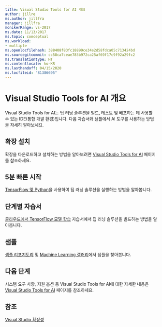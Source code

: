 ```yaml
---
title: Visual Studio Tools for AI 개요
author: jillre
ms.author: jillfra
manager: jillfra
monikerRange: vs-2017
ms.date: 11/13/2017
ms.topic: conceptual
ms.workload:
- multiple
ms.openlocfilehash: 388408f83fc18899ce34e2d58fdca05c713424bd
ms.sourcegitcommit: cc58ca7ceae783b972ca25af69f17c9f92a29fc2
ms.translationtype: HT
ms.contentlocale: ko-KR
ms.lasthandoff: 04/15/2020
ms.locfileid: "81386695"
---
```

# <a name="overview-of-visual-studio-tools-for-ai"></a>Visual Studio Tools for AI 개요

Visual Studio Tools for AI는 딥 러닝 솔루션을 빌드, 테스트 및 배포하는 데 사용할 수 있는 IDE(통합 개발 환경)입니다. 다음 자습서와 샘플에서 AI 도구를 사용하는 방법을 자세히 알아보세요.

## <a name="install-the-extension"></a>확장 설치

확장을 다운로드하고 설치하는 방법을 알아보려면 [Visual Studio Tools for AI](installation.md) 페이지를 참조하세요.

## <a name="5-minute-quickstart"></a>5분 빠른 시작 

[TensorFlow 및 Python](tensorflow-local.md)을 사용하여 딥 러닝 솔루션을 실행하는 방법을 알아봅니다.

## <a name="step-by-step-tutorial"></a>단계별 자습서

[클라우드에서 TensorFlow 모델 학습](tensorflow-vm.md) 자습서에서 딥 러닝 솔루션을 빌드하는 방법을 알아봅니다.

## <a name="samples"></a>샘플

[샘플 리포지토리](https://github.com/Microsoft/samples-for-ai) 및 [Machine Learning 갤러리](https://gallery.cortanaintelligence.com/projects)에서 샘플을 찾아봅니다.

## <a name="next-steps"></a>다음 단계

시스템 요구 사항, 지원 옵션 등 Visual Studio Tools for AI에 대한 자세한 내용은 [Visual Studio Tools for AI](about-ai-tools.md) 페이지를 참조하세요.

## <a name="see-also"></a>참조
[Visual Studio 확장성](/visualstudio/extensibility/?view=vs-2017)